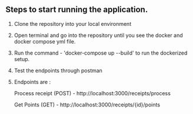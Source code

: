 ## Steps to start running the application.

1)  Clone the repository into your local environment
2)  Open terminal and go into the repository until you see the docker and docker compose yml file.
3)  Run the command - 'docker-compose up --build' to run the dockerized setup.
4)  Test the endpoints through postman
5)  Endpoints are :
   
      Process receipt (POST) - http://localhost:3000/receipts/process
    
      Get Points (GET) - http://localhost:3000/receipts/{id}/points
